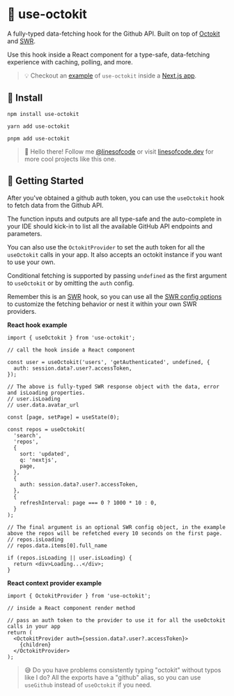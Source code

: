 # 🐙 use-octokit

A fully-typed data-fetching hook for the Github API. Built on top of [Octokit](https://github.com/octokit/rest.js) and [SWR](https://swr.vercel.app/).

Use this hook inside a React component for a type-safe, data-fetching experience with caching, polling, and more.

> 💡 Checkout an [example](https://github.com/TimMikeladze/use-octokit/blob/master/examples/nextjs) of `use-octokit` inside a [Next.js app](https://github.com/TimMikeladze/use-octokit/blob/master/examples/nextjs).

## 📡 Install

```console
npm install use-octokit

yarn add use-octokit

pnpm add use-octokit
```

> 👋 Hello there! Follow me [@linesofcode](https://twitter.com/linesofcode) or visit [linesofcode.dev](https://linesofcode.dev) for more cool projects like this one.

## 🚀 Getting Started

After you've obtained a github auth token, you can use the `useOctokit` hook to fetch data from the Github API.

The function inputs and outputs are all type-safe and the auto-complete in your IDE should kick-in to list all the available GitHub API endpoints and parameters.

You can also use the `OctokitProvider` to set the auth token for all the `useOctokit` calls in your app. It also accepts an octokit instance if you want to use your own.

Conditional fetching is supported by passing `undefined` as the first argument to `useOctokit` or by omitting the `auth` config.

Remember this is an [SWR](https://swr.vercel.app/docs/getting-started) hook, so you can use all the [SWR config options](https://swr.vercel.app/docs/options) to customize the fetching behavior or nest it within your own SWR providers.

**React hook example**

```tsx
import { useOctokit } from 'use-octokit';

// call the hook inside a React component

const user = useOctokit('users', 'getAuthenticated', undefined, {
  auth: session.data?.user?.accessToken,
});

// The above is fully-typed SWR response object with the data, error and isLoading properties.
// user.isLoading
// user.data.avatar_url

const [page, setPage] = useState(0);

const repos = useOctokit(
  'search',
  'repos',
  {
    sort: 'updated',
    q: 'nextjs',
    page,
  },
  {
    auth: session.data?.user?.accessToken,
  },
  {
    refreshInterval: page === 0 ? 1000 * 10 : 0,
  }
);

// The final argument is an optional SWR config object, in the example above the repos will be refetched every 10 seconds on the first page.
// repos.isLoading
// repos.data.items[0].full_name

if (repos.isLoading || user.isLoading) {
  return <div>Loading...</div>;
}
```

**React context provider example**

```tsx
import { OctokitProvider } from 'use-octokit';

// inside a React component render method

// pass an auth token to the provider to use it for all the useOctokit calls in your app
return (
  <OctokitProvider auth={session.data?.user?.accessToken}>
    {children}
  </OctokitProvider>
);
```

> 😅 Do you have problems consistently typing "octokit" without typos like I do? All the exports have a "github" alias, so you can use `useGithub` instead of `useOctokit` if you need.
